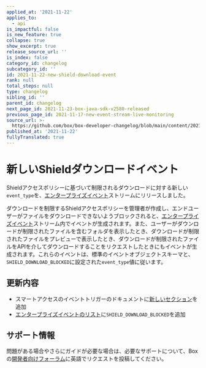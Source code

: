 ```yaml
---
applied_at: '2021-11-22'
applies_to:
  - api
is_impactful: false
is_new_feature: true
collapse: true
show_excerpt: true
release_source_url: ''
is_index: false
category_id: changelog
subcategory_id: ''
id: 2021-11-22-new-shield-download-event
rank: null
total_steps: null
type: changelog
sibling_id: ''
parent_id: changelog
next_page_id: 2021-11-23-box-java-sdk-v2580-released
previous_page_id: 2021-11-17-new-event-stream-live-monitoring
source_url: >-
  https://github.com/box/box-developer-changelog/blob/main/content/2021/11-22-new-shield-download-event.md
published_at: '2021-11-22'
fullyTranslated: true
---
```

# 新しいShieldダウンロードイベント

Shieldアクセスポリシーに基づいて制限されるダウンロードに対する新しい`event_type`を、[エンタープライズイベント][events]ストリームにリリースしました。

<!-- more -->

ダウンロードを制限するShieldアクセスポリシーを管理者が作成し、エンドユーザーがファイルをダウンロードできないようブロックされると、[エンタープライズイベント][events]ストリーム内でイベントが生成されます。また、ユーザーがダウンロードが制限されたファイルを含むフォルダを表示したとき、ダウンロードが制限されたファイルをプレビューで表示したとき、ダウンロードが制限されたファイルをAPIを介してダウンロードすることをリクエストしたときにもイベントが生成されます。これらのイベントは、標準のイベントオブジェクトスキーマと、`SHIELD_DOWNLOAD_BLOCKED`に設定された`event_type`値に従います。

## 更新内容

* スマートアクセスのイベントトリガーのドキュメントに[新しいセクション][new-event]を追加
* [エンタープライズイベントのリスト][event-list]に`SHIELD_DOWNLOAD_BLOCKED`を追加

## サポート情報

問題がある場合やさらにガイドが必要な場合は、必要なサポートについて、Boxの[開発者向けフォーラム][forum]に英語でリクエストを投稿してください。

[forum]: https://support.box.com/hc/en-us/community/topics/360001932973-Platform-and-Developer-Forum

[events]: g://events/enterprise-events/for-enterprise

[new-event]: g://events/event-triggers/shield-alert-events/#download-restriction

[event-list]: g://events/enterprise-events/for-enterprise/#event-types
